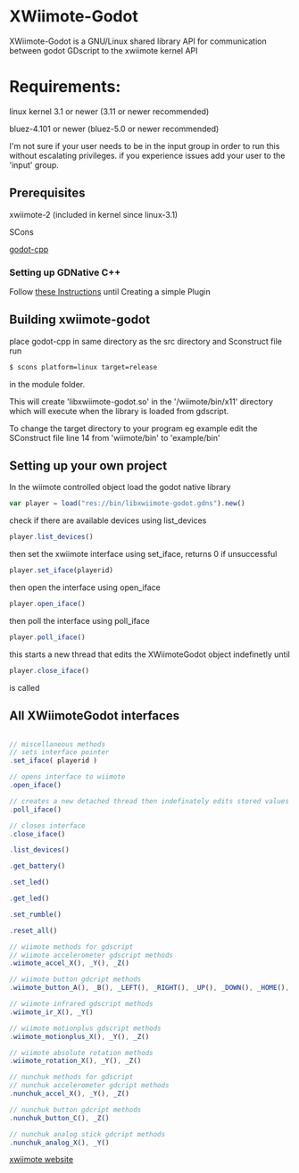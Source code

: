 # XWiimote-Godot

XWiimote-Godot is a GNU/Linux shared library API for communication between godot GDscript to the xwiimote kernel API


# Requirements:
linux kernel 3.1 or newer (3.11 or newer recommended)

bluez-4.101 or newer (bluez-5.0 or newer recommended)

I'm not sure if your user needs to be in the input group in order to run this without escalating privileges.
if you experience issues add your user to the 'input' group.


## Prerequisites
xwiimote-2 (included in kernel since linux-3.1)

SCons

[godot-cpp](https://github.com/godotengine/godot-cpp)

### Setting up GDNative C++

Follow [these Instructions](https://docs.godotengine.org/en/stable/tutorials/plugins/gdnative/gdnative-cpp-example.html)
until Creating a simple Plugin

## Building xwiimote-godot
place godot-cpp in same directory as the src directory and Sconstruct file
run 
```bash
$ scons platform=linux target=release
```

 in the module folder.
 
This will create 'libxwiimote-godot.so' in the '/wiimote/bin/x11' directory which will execute when the library is loaded from gdscript.

To change the target directory to your program eg example edit the SConstruct file line 14 from 'wiimote/bin' to 'example/bin'

## Setting up your own project
In the wiimote controlled object load the godot native library

```js
var player = load("res://bin/libxwiimote-godot.gdns").new()
```
check if there are available devices using list_devices
```js
player.list_devices()
```

then set the xwiimote interface using set_iface, returns 0 if unsuccessful
```js
player.set_iface(playerid)
```
then open the interface using open_iface

```js
player.open_iface()
```

then poll the interface using poll_iface
```js
player.poll_iface()
```

this starts a new thread that edits the XWiimoteGodot object indefinetly until
```js
player.close_iface()
```
is called





## All XWiimoteGodot interfaces
```js

// miscellaneous methods
// sets interface pointer
.set_iface( playerid )

// opens interface to wiimote
.open_iface()

// creates a new detached thread then indefinately edits stored values
.poll_iface()

// closes interface
.close_iface()

.list_devices()

.get_battery()

.set_led()

.get_led()

.set_rumble()

.reset_all()

// wiimote methods for gdscript
// wiimote accelerometer gdscript methods
.wiimote_accel_X(), _Y(), _Z()

// wiimote button gdcript methods
.wiimote_button_A(), _B(), _LEFT(), _RIGHT(), _UP(), _DOWN(), _HOME(), _PLUS(), _MINUS(), _ONE(), _TWO() 

// wiimote infrared gdscript methods
.wiimote_ir_X(), _Y()

// wiimote motionplus gdscript methods
.wiimote_motionplus_X(), _Y(), _Z()

// wiimote absolute rotation methods
.wiimote_rotation_X(), _Y(), _Z()

// nunchuk methods for gdscript
// nunchuk accelerometer gdcript methods
.nunchuk_accel_X(), _Y(), _Z()

// nunchuk button gdcript methods
.nunchuk_button_C(), _Z()

// nunchuk analog stick gdcript methods
.nunchuk_analog_X(), _Y()

```

[xwiimote website](https://dvdhrm.github.io/xwiimote)
